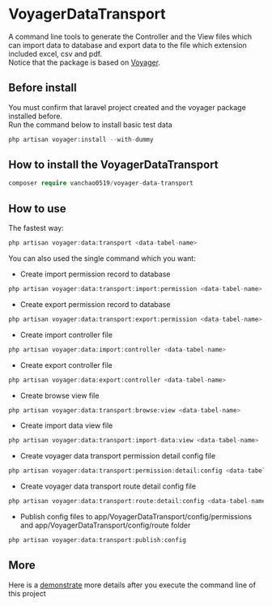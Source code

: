 # VoyagerDataTransport
A command line tools to generate the Controller and the View files 
which can import data to database and export data to the file which extension included excel, csv and pdf.
<br>
Notice that the package is based on <a href="https://voyager.devdojo.com/">Voyager</a>.
<br>
## Before install
You must confirm that laravel project created and the voyager package installed before.
<br>
Run the command below to install basic test data
```php
php artisan voyager:install --with-dummy
```
## How to install the VoyagerDataTransport
```php
composer require vanchao0519/voyager-data-transport
```
## How to use
The fastest way:
```php
php artisan voyager:data:transport <data-tabel-name>
```
You can also used the single command which you want:
- Create import permission record to database
```php
php artisan voyager:data:transport:import:permission <data-tabel-name>
```
- Create export permission record to database
```php
php artisan voyager:data:transport:export:permission <data-tabel-name>
```
- Create import controller file
```php
php artisan voyager:data:import:controller <data-tabel-name>
```
- Create export controller file
```php
php artisan voyager:data:export:controller <data-tabel-name>
```
- Create browse view file
```php
php artisan voyager:data:transport:browse:view <data-tabel-name>
```
- Create import data view file
```php
php artisan voyager:data:transport:import-data:view <data-tabel-name>
```
- Create voyager data transport permission detail config file
```php
php artisan voyager:data:transport:permission:detail:config <data-tabel-name>
```
- Create voyager data transport route detail config file
```php
php artisan voyager:data:transport:route:detail:config <data-tabel-name>
```
- Publish config files to app/VoyagerDataTransport/config/permissions and app/VoyagerDataTransport/config/route folder
```php
php artisan voyager:data:transport:publish:config
```
## More
Here is a <a href="https://github.com/vanchao0519/VoyagerDataTransportDemo">demonstrate</a> more details after you execute the command line of this project